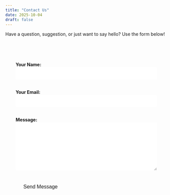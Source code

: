 ```yaml
---
title: "Contact Us"
date: 2025-10-04
draft: false
---
```


<p>Have a question, suggestion, or just want to say hello? Use the form below!</p>

<form name="contact" method="POST" data-netlify="true" netlify-honeypot="bot-field">
  <p class="hidden">
    <label>Don't fill this out if you're human: <input name="bot-field"></label>
  </p>
  <p>
    <label>Your Name: <input type="text" name="name" required></label>
  </p>
  <p>
    <label>Your Email: <input type="email" name="email" required></label>
  </p>
  <p>
    <label>Message: <textarea name="message" required></textarea></label>
  </p>
  <p>
    <button type="submit">Send Message</button>
  </p>
</form>

<style>
  /* Basic form styling - you can expand this */
  form {
    max-width: 600px;
    margin: 2rem auto;
    padding: 2rem;
    border: 1px solid var(--border);
    border-radius: 8px;
  }
  label {
    display: block;
    margin-bottom: 0.5rem;
    font-weight: bold;
  }
  input[type="text"],
  input[type="email"],
  textarea {
    width: 100%;
    padding: 0.75rem;
    margin-bottom: 1rem;
    border: 1px solid var(--border);
    border-radius: 4px;
    box-sizing: border-box; /* Important for padding */
  }
  textarea {
    min-height: 150px;
    resize: vertical;
  }
  button[type="submit"] {
    background-color: var(--primary);
    color: var(--button-text);
    padding: 0.75rem 1.5rem;
    border: none;
    border-radius: 4px;
    cursor: pointer;
    font-size: 1rem;
  }
  button[type="submit"]:hover {
    opacity: 0.9;
  }
  /* Hide the honeypot field */
  .hidden {
    display: none;
  }
</style>
